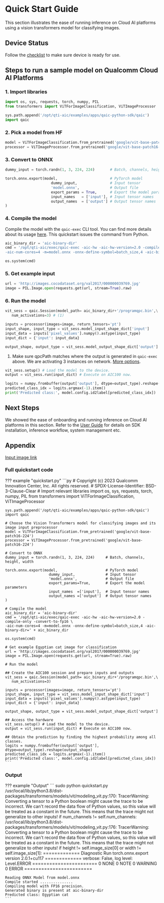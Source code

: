 # Quick Start Guide
This section illustrates the ease of running inference on Cloud AI platforms using a vision transformers model for classifying images. 

## Device Status

Follow the [checklist](../Installation/Checklist/checklist.md) to make sure device is ready for use.


## Steps to run a sample model on Qualcomm Cloud AI Platforms 

### 1. Import libraries

```py
import os, sys, requests, torch, numpy, PIL
from transformers import ViTForImageClassification, ViTImageProcessor

sys.path.append('/opt/qti-aic/examples/apps/qaic-python-sdk/qaic')
import qaic

```

### 2. Pick a model from HF

```py title="Choose the Vision Transformers model for classifying images and its image input preprocessor"
model = ViTForImageClassification.from_pretrained('google/vit-base-patch16-224')
processor = ViTImageProcessor.from_pretrained('google/vit-base-patch16-224')

```

### 3. Convert to ONNX

```py
dummy_input = torch.randn(1, 3, 224, 224)       # Batch, channels, height, width

torch.onnx.export(model,                        # PyTorch model
                     dummy_input,               # Input tensor
                     'model.onnx',              # Output file
                     export_params = True,      # Export the model parameters
                     input_names   = ['input'], # Input tensor names
                     output_names  = ['output'] # Output tensor names
)


```

### 4. Compile the model 

Compile the model with the `qaic-exec` CLI tool. You can find more details about its usage [here](../Inference-Workflow/model-compilation/Compile-the-Model.md).
This quickstart issues the command from Python.

```py
aic_binary_dir = 'aic-binary-dir'
cmd = '/opt/qti-aic/exec/qaic-exec -aic-hw -aic-hw-version=2.0 -compile-only -convert-to-fp16 \
-aic-num-cores=4 -m=model.onnx -onnx-define-symbol=batch_size,4 -aic-binary-dir=' + aic_binary_dir

os.system(cmd)
```

### 5. Get example input

```py
url = 'http://images.cocodataset.org/val2017/000000039769.jpg'
image = PIL.Image.open(requests.get(url, stream=True).raw)
```

### 6. Run the model

```py title="Create the AIC100 session and prepare inputs and outputs"
vit_sess = qaic.Session(model_path= aic_binary_dir+'/programqpc.bin',\
   num_activations=3) # (1)

inputs = processor(images=image, return_tensors='pt')
input_shape, input_type = vit_sess.model_input_shape_dict['input']
input_data = inputs['pixel_values'].numpy().astype(input_type) 
input_dict = {'input': input_data}

output_shape, output_type = vit_sess.model_output_shape_dict['output']
```

 1. Make sure qpcPath matches where the output is generated in `qaic-exec` above. We are activating 3 instances on network. [More options](../../Python-API/qaic/qaic.md#parameters).


```py title="Run model on AIC100"
vit_sess.setup() # Load the model to the device.
output = vit_sess.run(input_dict) # Execute on AIC100 now.
```

```py title="Obtain the prediction by finding the highest probability among all classes"
logits = numpy.frombuffer(output['output'], dtype=output_type).reshape(output_shape)
predicted_class_idx = logits.argmax(-1).item()
print('Predicted class:', model.config.id2label[predicted_class_idx]) 
```


## Next Steps

We showed the ease of onboarding and running inference on Cloud AI platforms in this section. Refer to the [User Guide](../index.md) for details on SDK installation, inference workflow, system management etc. 


## Appendix

[Input image link](http://images.cocodataset.org/val2017/000000039769.jpg)

### Full quickstart code
??? example "quickstart.py"
    ```py
    # Copyright (c) 2023 Qualcomm Innovation Center, Inc. All rights reserved.
    # SPDX-License-Identifier: BSD-3-Clause-Clear
    # Import relevant libraries
    import os, sys, requests, torch, numpy, PIL
    from transformers import ViTForImageClassification, ViTImageProcessor
    
    sys.path.append('/opt/qti-aic/examples/apps/qaic-python-sdk/qaic')
    import qaic
    
    # Choose the Vision Transformers model for classifying images and its image input preprocessor
    model = ViTForImageClassification.from_pretrained('google/vit-base-patch16-224')
    processor = ViTImageProcessor.from_pretrained('google/vit-base-patch16-224')
    
    # Convert to ONNX
    dummy_input = torch.randn(1, 3, 224, 224)     # Batch, channels, height, width
    
    torch.onnx.export(model,                      # PyTorch model
                        dummy_input,              # Input tensor
                        'model.onnx',             # Output file
                        export_params=True,       # Export the model parameters
                        input_names  =['input'],  # Input tensor names
                        output_names =['output']  # Output tensor names
    )
    
    # Compile the model 
    aic_binary_dir = 'aic-binary-dir'
    cmd = '/opt/qti-aic/exec/qaic-exec -aic-hw -aic-hw-version=2.0 -compile-only -convert-to-fp16 \
    -aic-num-cores=4 -m=model.onnx -onnx-define-symbol=batch_size,4 -aic-binary-dir=' + aic_binary_dir
    
    os.system(cmd)
    
    # Get example Egyptian cat image for classification
    url = 'http://images.cocodataset.org/val2017/000000039769.jpg'
    image = PIL.Image.open(requests.get(url, stream=True).raw)
    
    # Run the model
    
    ## Create the AIC100 session and prepare inputs and outputs
    vit_sess = qaic.Session(model_path= aic_binary_dir+'/programqpc.bin',\
       num_activations=3)
    
    inputs = processor(images=image, return_tensors='pt')
    input_shape, input_type = vit_sess.model_input_shape_dict['input']
    input_data = inputs['pixel_values'].numpy().astype(input_type) 
    input_dict = {'input': input_data}
    
    output_shape, output_type = vit_sess.model_output_shape_dict['output']
    
    ## Access the hardware
    vit_sess.setup() # Load the model to the device.
    output = vit_sess.run(input_dict) # Execute on AIC100 now.
    
    ## Obtain the prediction by finding the highest probability among all classes.
    logits = numpy.frombuffer(output['output'], dtype=output_type).reshape(output_shape)
    predicted_class_idx = logits.argmax(-1).item()
    print('Predicted class:', model.config.id2label[predicted_class_idx]) 
    ```
### Output
??? example "Output"
    ```
    sudo python quickstart.py                  
    /usr/local/lib/python3.8/dist-packages/transformers/models/vit/modeling_vit.py:170: TracerWarning: Converting a  tensor to a Python boolean might cause the trace to be incorrect. We can't record the data flow of Python  values, so this value will be treated as a constant in the future. This means that the trace might not  generalize to other inputs!
    if num_channels != self.num_channels:
    /usr/local/lib/python3.8/dist-packages/transformers/models/vit/modeling_vit.py:176: TracerWarning: Converting a  tensor to a Python boolean might cause the trace to be incorrect. We can't record the data flow of Python  values, so this value will be treated as a constant in the future. This means that the trace might not  generalize to other inputs!
    if height != self.image_size[0] or width != self.image_size[1]:
    ============= Diagnostic Run torch.onnx.export version 2.0.1+cu117 =============
    verbose: False, log level: Level.ERROR
    ======================= 0 NONE 0 NOTE 0 WARNING 0 ERROR ========================
 
    Reading ONNX Model from model.onnx
    Compile started ............... 
    Compiling model with FP16 precision.
    Generated binary is present at aic-binary-dir
    Predicted class: Egyptian cat
    ```